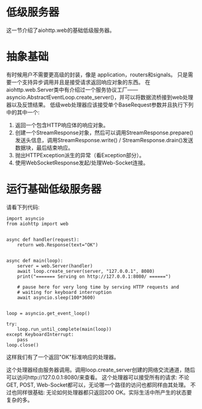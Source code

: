 # 低级服务器
这一节介绍了aiohttp.web的基础低级服务器。

# 抽象基础
有时候用户不需要更高级的封装，像是 application，routers和signals。
只是需要一个支持异步调用并且是接受请求返回响应对象的东西。
在aiohttp.web.Server类中有介绍过一个服务协议工厂——asyncio.AbstractEventLoop.create_server()，并可以将数据流桥接到web处理器以及反馈结果。
低级web处理器应该接受单个BaseRequest参数并且执行下列中的其中一个:
1. 返回一个包含HTTP响应体的响应对象。
2. 创建一个StreamResponse对象，然后可以调用StreamResponse.prepare()发送头信息，调用StreamResponse.write() / StreamResponse.drain()发送数据块，最后结束响应。
3. 抛出HTTPException派生的异常（看Exception部分）。
4. 使用WebSocketResponse发起/处理Web-Socket连接。

# 运行基础低级服务器

请看下列代码:
```
import asyncio
from aiohttp import web


async def handler(request):
    return web.Response(text="OK")


async def main(loop):
    server = web.Server(handler)
    await loop.create_server(server, "127.0.0.1", 8080)
    print("======= Serving on http://127.0.0.1:8080/ ======")

    # pause here for very long time by serving HTTP requests and
    # waiting for keyboard interruption
    await asyncio.sleep(100*3600)


loop = asyncio.get_event_loop()

try:
    loop.run_until_complete(main(loop))
except KeyboardInterrupt:
    pass
loop.close()
```

这样我们有了一个返回"OK"标准响应的处理器。

这个处理器经由服务器调用。调用loop.create_server创建的网络交流通道，随后可以访问http://127.0.0.1:8080/来查看。
这个处理器可以接受所有的请求: 不论GET, POST, Web-Socket都可以，无论哪一个路径的访问也都同样由其处理。
不过也同样很基础: 无论如何处理器都只返回200 OK。实际生活中所产生的状态要复杂的多。

